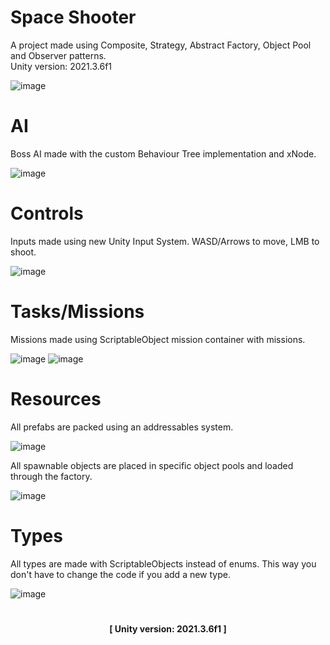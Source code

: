 # Space Shooter
A project made using Composite, Strategy, Abstract Factory, Object Pool and Observer patterns.<br/>
Unity version: 2021.3.6f1


![image](https://user-images.githubusercontent.com/40045796/183288175-13b25db8-20e3-4380-b94d-a7d6e44874de.png)

# AI
Boss AI made with the custom Behaviour Tree implementation and xNode.

![image](https://user-images.githubusercontent.com/40045796/183287378-1524fb67-2f0d-4e2c-810b-c5cb37e60c66.png)

# Controls
Inputs made using new Unity Input System.
WASD/Arrows to move, LMB to shoot.

![image](https://user-images.githubusercontent.com/40045796/183288404-d40d7142-026b-4be9-9621-a1d0b55a8e40.png)

# Tasks/Missions
Missions made using ScriptableObject mission container with missions.

![image](https://user-images.githubusercontent.com/40045796/183288252-717b2697-1295-496a-bb8a-34917bd2e689.png)
![image](https://user-images.githubusercontent.com/40045796/183288260-9dde731b-6764-49c6-b6bf-c15ad52a04e3.png)

# Resources
All prefabs are packed using an addressables system.

![image](https://user-images.githubusercontent.com/40045796/183288316-890e0b8f-656b-4c5c-9bb7-970a26da2b02.png)

All spawnable objects are placed in specific object pools and loaded through the factory.

![image](https://user-images.githubusercontent.com/40045796/183288526-e5005849-2d25-4e51-b2e4-9d49bbfcea02.png)

# Types
All types are made with ScriptableObjects instead of enums. This way you don't have to change the code if you add a new type.

![image](https://user-images.githubusercontent.com/40045796/183288749-585922b2-62a8-435c-be5d-08e80515d16d.png)

#
<p align="center"><b>[ Unity version: 2021.3.6f1 ]</b></p>
